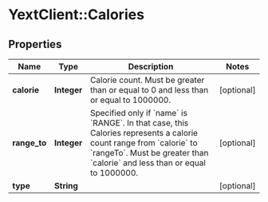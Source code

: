 # YextClient::Calories

## Properties
Name | Type | Description | Notes
------------ | ------------- | ------------- | -------------
**calorie** | **Integer** | Calorie count. Must be greater than or equal to 0 and less than or equal to 1000000. | [optional] 
**range_to** | **Integer** | Specified only if &#x60;name&#x60; is &#x60;RANGE&#x60;. In that case, this Calories represents a calorie count range from &#x60;calorie&#x60; to &#x60;rangeTo&#x60;. Must be greater than &#x60;calorie&#x60; and less than or equal to 1000000. | [optional] 
**type** | **String** |  | [optional] 



